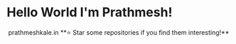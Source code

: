 # Hello World I'm Prathmesh!

<div align="center">
prathmeshkale.in
**⭐ Star some repositories if you find them interesting!**

</div>
